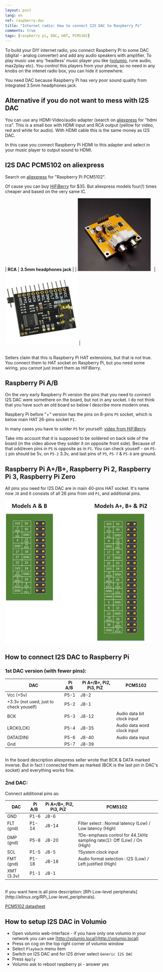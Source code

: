 ```yaml
---
layout: post
lang: en
ref: raspberry-dac
title: "Internet radio: How to connect I2S DAC to Raspberry Pi"
comments: true
tags: [raspberry pi, DAC, HAT, PCM5102]
---
```


To build your DIY internet radio, you connect Raspberry Pi to some DAC
(digital - analog converter) and add any audio speakers with amplifier.
To play music use any 'headless' music player you like ([volumio](https://volumio.org/),
rune audio, max2play etc).
You control this players from your phone, so no need in any knobs on the intenet
radio box, you can hide it somewhere.

You need DAC because Raspberry Pi has very poor sound quality from integrated
3.5mm headphones jack.

## Alternative if you do not want to mess with I2S DAC
You can use any HDMI-Video/audio adapter (search on [aliexpress](https://www.aliexpress.com) for
 "hdmi rca".
This is a small box with HDMI input and RCA output (yellow for video, red and white
for audio).
With HDMI cable this is the same money as I2S DAC.

In this case you connect Raspberry Pi HDMI to this adapter and select in your music player
to output sound to HDMI.

## I2S DAC PCM5102 on aliexpress
Search on [aliexpress](https://www.aliexpress.com) for "Raspberry Pi PCM5102".

Of cause you can buy [HiFiBerry](https://www.hifiberry.com/) for $35.
But aliexpress models four(!) times cheaper and based on the very same IC.

| **RCA** | **3.5mm headphones jack** |
| ![](/images/PCM5102-DAC-Decoder-I2S-Player.jpg) &nbsp;&nbsp;| ![](/images/Sound-Card-I2S-PCM5102.jpg) |

<br>
Sellers claim that this is Raspberry Pi HAT extensions, but that is not true.
You connect them to HAT socket on Raspberry Pi, but you need some wiring,
you cannot just insert them as HiFiBerry.

## Raspberry Pi A/B
On the very early Raspberry Pi version the pins that you need to connect I2S DAC were somethere on
the board, but not in any socket.
I do not think that you have such an old board so below I describe more modern ones.

Raspbery Pi before "+" version has the pins on 8-pins `P5` socket, which is below main
HAT 26-pins socket `P1`.

In many cases you have to solder `P5` for yourself:
[video from HiFiBerry](https://www.hifiberry.com/solder-the-p5-header-to-your-raspberry-pi-model-ab/).

Take into account that it is supposed to be soldered on back side of the board (in the video above
they solder it on opposite front side).
Because of that odd/even pins in `P5` is opposite as in `P1`.
You can check youself - on `P5-1` pin should be 5v, on `P5-2`
3.3v, and last pins of `P5`, `P5-7` & `P5-8` are ground.

## Raspberry Pi A\+/B\+, Raspberry Pi 2, Raspberry Pi 3, Raspberry Pi Zero

All pins you need for I2S DAC are in main 40-pins HAT socket.
It's name now `J8` and it consists of all 26 pins from old `P1`, and additional pins.

![](/images/raspberry-pi-p5.png)

## How to connect I2S DAC to Raspberry Pi

### 1st DAC version (with fewer pins):

| **DAC** | **Pi A/B** &nbsp;| **Pi A\+/B\+, Pi2, Pi3, PiZ** &nbsp;| **PCM5102** |
|-----|-----|-----|-----|
| Vcc (+5v) | P5-1 | J8-2 | |
| +3.3v (not used, just to check youself) &nbsp; | P5-2 | J8-1 | |
| BCK | P5-3 | J8-12 | Audio data bit clock input |
| LRCK(LCK) | P5-4 | J8-35 | Audio data word clock input |
| DATA(DIN) | P5-6 | J8-40 | Audio data input |
| Gnd | P5-7 | J8-39 | |

<br>
In the board description aliexpress seller wrote that BCK & DATA marked inverse.
But in fact I connected them as marked (BCK is the last pin in DAC's socket) and everything works fine.

### 2nd DAC:

Connect additional pins as:

| **DAC** | **Pi A/B** &nbsp;| **Pi A\+/B\+, Pi2, Pi3, PiZ** &nbsp;| **PCM5102** |
|-----|-----|-----|-----|
| GND |	P1-6 | J8-6 | |
| FLT (gnd) | P1-14 | J8-14 | Filter select : Normal latency (Low) / Low latency (High) |
| DMP (gnd) | P5-8 | J8-20 | ?De-emphasis control for 44.1kHz sampling rate(1): Off (Low) / On (High) |
| SCL	| P1-5 | J8-5 | ?System clock input |
| FMT (gnd) | P1-18 | J8-18 | Audio format selection : I2S (Low) / Left justified (High) |
| XMT (3.3v) &nbsp; | P1-1 | J8-1 | |

<br>
If you want here is all pins description:
[RPi Low-level peripherals](http://elinux.org/RPi_Low-level_peripherals).

[PCM5102 datasheet](/files/pcm5102.pdf)

## How to setup I2S DAC in Volumio

* Open volumio web-interface - if you have only one volumio in your network you can use [http://volumio.local](http://volumio.local)
* Press on cog on the top right corner of volumio window
* Select `Playback` menu item
* Switch on I2S DAC and for I2S driver select `Generic I2S DAC`
* Press `Apply`
* Volumio ask to reboot raspberry pi - answer yes
